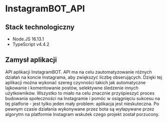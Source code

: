 # InstagramBOT_API

## Stack technologiczny

- Node.JS 16.13.1
- TypeScript v4.4.2

## Zamysł aplikacji

API aplikacji InstagramBOT. API ma na celu zautomatyzowanie różnych działań na koncie Instagrama, aby zwiększyć liczbę obserujących. Dzięki tej aplikacji można wykonać szereg czynności takich jak automatyczne lajkowanie i komentowanie postów, selektywne śledzenie innych użytkowników. Wszystko to miało na celu znacznie przyśpieszyć proces budowania społeczności na Instagramie i pomóc w osiągnięciu sukcesu na tej platforie - jest tylko jeden mały problem: aplikacja jest nieskuteczna. Po pewnym czasie działania wykonywane przez bota są wyłapywane przez algorytm na platformie Instagram wskutek czego projekt został porzucony.
